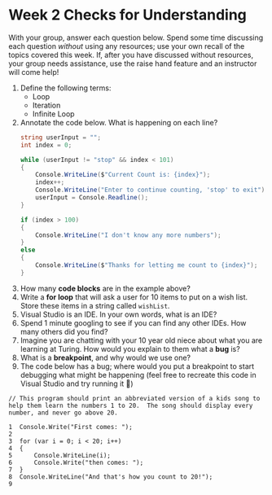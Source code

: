 # Week 2 Checks for Understanding

With your group, answer each question below.  Spend some time discussing each question _without_ using any resources; use your own recall of the topics covered this week.  If, after you have discussed without resources, your group needs assistance, use the raise hand feature and an instructor will come help!

1. Define the following terms:
    * Loop
    * Iteration
    * Infinite Loop
1. Annotate the code below.  What is happening on each line?
    ```c#
    string userInput = "";
    int index = 0;

    while (userInput != "stop" && index < 101)
    {
        Console.WriteLine($"Current Count is: {index}");
        index++;
        Console.WriteLine("Enter to continue counting, 'stop' to exit");
        userInput = Console.Readline();
    }

    if (index > 100)
    {
        Console.WriteLine("I don't know any more numbers");
    }
    else
    {
        Console.WriteLine($"Thanks for letting me count to {index}");
    }
    ```
1. How many **code blocks** are in the example above?
1. Write a **for loop** that will ask a user for 10 items to put on a wish list.  Store these items in a string called `wishList`.
1. Visual Studio is an IDE.  In your own words, what is an IDE?
1. Spend 1 minute googling to see if you can find any other IDEs. How many others did you find?
1. Imagine you are chatting with your 10 year old niece about what you are learning at Turing.  How would you explain to them what a **bug** is?
1. What is a **breakpoint**, and why would we use one?
1. The code below has a bug; where would you put a breakpoint to start debugging what might be happening (feel free to recreate this code in Visual Studio and try running it 🙂)
```
// This program should print an abbreviated version of a kids song to help them learn the numbers 1 to 20.  The song should display every number, and never go above 20.

1  Console.Write("First comes: ");
2  
3  for (var i = 0; i < 20; i++)
4  {
5      Console.WriteLine(i);
6      Console.Write("then comes: ");
7  }
8  Console.WriteLine("And that's how you count to 20!");
9
```

